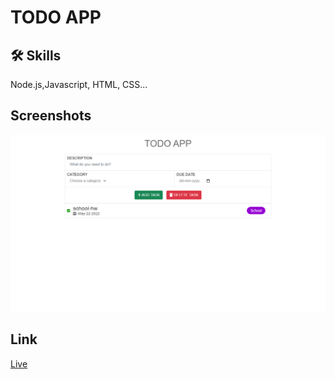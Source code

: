 
# TODO APP


## 🛠 Skills
Node.js,Javascript, HTML, CSS...


## Screenshots

![App Screenshot](./assets/images/screenshots/Screenshot_1.png)



## Link

[Live](https://abhaykmr-todo-app.herokuapp.com//)



